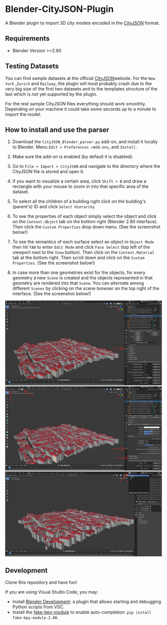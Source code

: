 # Blender-CityJSON-Plugin

A Blender plugin to import 3D city models encoded in the [CityJSON](http://cityjson.org) format.

## Requirements

- Blender Version >=2.80

## Testing Datasets

You can find sample datasets at the official [CityJSON](https://www.cityjson.org/datasets/#datasets-converted-from-citygml)website. For the `New York` ,`Zurich` and `Railway`, the plugin will most probably crash due to the very big size of the first two datasets and to the templates structure of the last which is not yet supported by the plugin. 

For the rest sample CityJSON files everything should work smoothly. Depending on your machine it could take some seconds up to a minute to import the model. 

## How to install and use the parser

1. Download the `CityJSON_Blender_parser.py` add-on, and install it locally to Blender. Menu `Edit > Preferences >Add-ons`, and `Install`. 

2. Make sure the add-on is enabled (by default it is disabled).

3. Go to `File > Import > CityJSON` and navigate to the directory where the CityJSON file is stored and open it.

4. If you want to visualize a certain area, click `Shift + B` and draw a rectangle with your mouse to zoom in into that specific area of the dataset.

5. To select all the children of a building right click on the building's (parent's) ID and click `Select Hierarchy`

6. To see the properties of each object simply select the object and click on the `Context.Object` tab on the bottom right (Blender 2.80 interface). Then click the `Custom Properties` drop down menu. (See the screenshot below!)

7. To see the semantics of each surface select an object in `Object Mode` then hit `TAB` to enter `Edit Mode` and click `Face Select` (top left of the viewport next to the `View` button). Then click on the `Context.Material` tab at the bottom right. Then scroll down and click on the `Custom Properties`. (See the screenshot below!)

8. In case more than one geometries exist for the objects, for every geometry a new `Scene` is created and the objects represented in that geometry are rendered into that `Scene`. You can alternate among different `Scenes` by clicking on the scene browser on the top right of the interface. (See the screenshot below!) 

![](attributes.png) 
![](semantics.png)
![](scenes.png)


## Development

Clone this repository and have fun!

If you are using Visual Studio Code, you may:

- Install [Blender Development](jacqueslucke.blender-development
): a plugin that allows starting and debugging Python scripts from VSC.
- Install the [fake-bpy-module](https://github.com/nutti/fake-bpy-module) to enable auto-completion: `pip install fake-bpy-module-2.80`.

